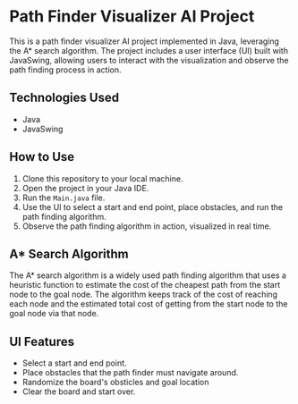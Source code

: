 # Path Finder Visualizer AI Project

This is a path finder visualizer AI project implemented in Java, leveraging the A* search algorithm. The project includes a user interface (UI) built with JavaSwing, allowing users to interact with the visualization and observe the path finding process in action.

## Technologies Used

- Java
- JavaSwing

## How to Use

1. Clone this repository to your local machine.
2. Open the project in your Java IDE.
3. Run the `Main.java` file.
4. Use the UI to select a start and end point, place obstacles, and run the path finding algorithm.
5. Observe the path finding algorithm in action, visualized in real time.

## A* Search Algorithm

The A* search algorithm is a widely used path finding algorithm that uses a heuristic function to estimate the cost of the cheapest path from the start node to the goal node. The algorithm keeps track of the cost of reaching each node and the estimated total cost of getting from the start node to the goal node via that node.

## UI Features

- Select a start and end point.
- Place obstacles that the path finder must navigate around.
- Randomize the board's obsticles and goal location
- Clear the board and start over.
